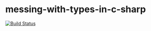 # messing-with-types-in-c-sharp
[![Build Status](https://travis-ci.org/JoshuaWierenga/messing-with-types-in-c-sharp.svg?branch=More-levels-without-needing-cases)](https://travis-ci.org/JoshuaWierenga/messing-with-types-in-c-sharp)
